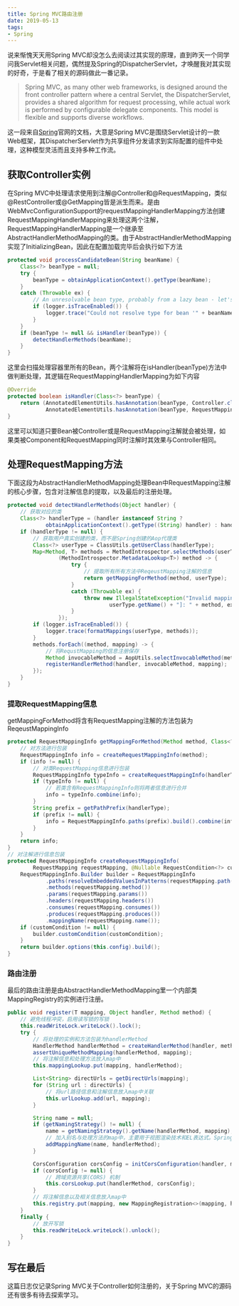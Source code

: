 ```yaml
---
title: Spring MVC路由注册
date: 2019-05-13
tags:
- Spring
---
```

说来惭愧天天用Spring MVC却没怎么去阅读过其实现的原理，直到昨天一个同学问我Servlet相关问题，偶然提及Spring的DispatcherServlet，才唤醒我对其实现的好奇，于是看了相关的源码做此一番记录。
<!--more-->
>Spring MVC, as many other web frameworks, is designed around the front controller pattern where a central Servlet, the DispatcherServlet, provides a shared algorithm for request processing, while actual work is performed by configurable delegate components. This model is flexible and supports diverse workflows.

这一段来自[Spring](https://docs.spring.io/spring-framework/docs/current/spring-framework-reference/web.html#mvc-servlet)官网的文档，大意是Spring MVC是围绕Servlet设计的一款Web框架，其DispatcherServlet作为共享组件分发请求到实际配置的组件中处理，这种模型灵活而且支持多种工作流。

## 获取Controller实例

在Spring MVC中处理请求使用到注解@Controller和@RequestMapping，类似@RestController或@GetMapping皆是派生而来。是由WebMvcConfigurationSupport的requestMappingHandlerMapping方法创建RequestMappingHandlerMapping来处理这两个注解，RequestMappingHandlerMapping是一个继承至AbstractHandlerMethodMapping的类。由于AbstractHandlerMethodMapping实现了InitializingBean，因此在配置加载完毕后会执行如下方法

```java
protected void processCandidateBean(String beanName) {
    Class<?> beanType = null;
    try {
        beanType = obtainApplicationContext().getType(beanName);
    }
    catch (Throwable ex) {
        // An unresolvable bean type, probably from a lazy bean - let's ignore it.
        if (logger.isTraceEnabled()) {
            logger.trace("Could not resolve type for bean '" + beanName + "'", ex);
        }
    }
    if (beanType != null && isHandler(beanType)) {
        detectHandlerMethods(beanName);
    }
}
```

这里会扫描处理容器里所有的Bean，两个注解将在isHandler(beanType)方法中做判断处理，其逻辑在RequestMappingHandlerMapping为如下内容

```java
@Override
protected boolean isHandler(Class<?> beanType) {
    return (AnnotatedElementUtils.hasAnnotation(beanType, Controller.class) ||
            AnnotatedElementUtils.hasAnnotation(beanType, RequestMapping.class));
}
```

这里可以知道只要Bean被Controller或是RequestMapping注解就会被处理，如果类被Component和RequestMapping同时注解时其效果与Controller相同。

## 处理RequestMapping方法

下面这段为AbstractHandlerMethodMapping处理Bean中RequestMapping注解的核心步骤，包含对注解信息的提取，以及最后的注册处理。

```java
protected void detectHandlerMethods(Object handler) {
    // 获取对应的类
    Class<?> handlerType = (handler instanceof String ?
            obtainApplicationContext().getType((String) handler) : handler.getClass());
    if (handlerType != null) {
        // 获取用户真实创建的类，而不是Spring创建的Aop代理类
        Class<?> userType = ClassUtils.getUserClass(handlerType);
        Map<Method, T> methods = MethodIntrospector.selectMethods(userType,
                (MethodIntrospector.MetadataLookup<T>) method -> {
                    try {
                        // 提取所有所有方法中ReqeustMapping注解的信息
                        return getMappingForMethod(method, userType);
                    }
                    catch (Throwable ex) {
                        throw new IllegalStateException("Invalid mapping on handler class [" +
                                userType.getName() + "]: " + method, ex);
                    }
                });
        if (logger.isTraceEnabled()) {
            logger.trace(formatMappings(userType, methods));
        }
        methods.forEach((method, mapping) -> {
            // 将RequstMapping的信息注册保存
            Method invocableMethod = AopUtils.selectInvocableMethod(method, userType);
            registerHandlerMethod(handler, invocableMethod, mapping);
        });
    }
}
```

### 提取RequestMapping信息

getMappingForMethod将含有RequestMapping注解的方法包装为ReqeustMappingInfo

```java
protected RequestMappingInfo getMappingForMethod(Method method, Class<?> handlerType) {
    // 对方法进行包装
    RequestMappingInfo info = createRequestMappingInfo(method);
    if (info != null) {
        // 对类RequestMapping信息进行包装
        RequestMappingInfo typeInfo = createRequestMappingInfo(handlerType);
        if (typeInfo != null) {
            // 若类含有RequestMappingInfo则将两者信息进行合并
            info = typeInfo.combine(info);
        }
        String prefix = getPathPrefix(handlerType);
        if (prefix != null) {
            info = RequestMappingInfo.paths(prefix).build().combine(info);
        }
    }
    return info;
}
// 对注解进行信息包装
protected RequestMappingInfo createRequestMappingInfo(
        RequestMapping requestMapping, @Nullable RequestCondition<?> customCondition) {
    RequestMappingInfo.Builder builder = RequestMappingInfo
            .paths(resolveEmbeddedValuesInPatterns(requestMapping.path()))
            .methods(requestMapping.method())
            .params(requestMapping.params())
            .headers(requestMapping.headers())
            .consumes(requestMapping.consumes())
            .produces(requestMapping.produces())
            .mappingName(requestMapping.name());
    if (customCondition != null) {
        builder.customCondition(customCondition);
    }
    return builder.options(this.config).build();
}
```

### 路由注册

最后的路由注册是由AbstractHandlerMethodMapping里一个内部类MappingRegistry的实例进行注册。

```java
public void register(T mapping, Object handler, Method method) {
    // 避免线程冲突，启用读写锁的写锁
    this.readWriteLock.writeLock().lock();
    try {
        // 将处理的实例和方法包装为handlerMethod
        HandlerMethod handlerMethod = createHandlerMethod(handler, method);
        assertUniqueMethodMapping(handlerMethod, mapping);
        // 将注解信息和处理方法放入map中
        this.mappingLookup.put(mapping, handlerMethod);

        List<String> directUrls = getDirectUrls(mapping);
        for (String url : directUrls) {
            // 将url路径信息和注解信息放入map中关联
            this.urlLookup.add(url, mapping);
        }

        String name = null;
        if (getNamingStrategy() != null) {
            name = getNamingStrategy().getName(handlerMethod, mapping);
            // 加入别名与处理方法的map中，主要用于视图渲染技术和EL表达式。Spring URL标记库将此方法注册为名为“mvcUrl”的函数。
            addMappingName(name, handlerMethod);
        }

        CorsConfiguration corsConfig = initCorsConfiguration(handler, method, mapping);
        if (corsConfig != null) {
            // 跨域资源共享(CORS) 机制
            this.corsLookup.put(handlerMethod, corsConfig);
        }
        // 将注解信息以及相关信息放入map中
        this.registry.put(mapping, new MappingRegistration<>(mapping, handlerMethod, directUrls, name));
    }
    finally {
        // 放开写锁
        this.readWriteLock.writeLock().unlock();
    }
}
```

## 写在最后

这篇日志仅记录Spring MVC关于Controller如何注册的，关于Spring MVC的源码还有很多有待去探索学习。
